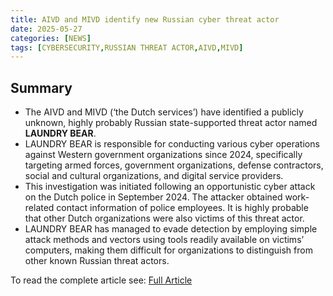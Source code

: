```yaml
---
title: AIVD and MIVD identify new Russian cyber threat actor
date: 2025-05-27
categories: [NEWS]
tags: [CYBERSECURITY,RUSSIAN THREAT ACTOR,AIVD,MIVD]
---
```


## Summary  
- The AIVD and MIVD (‘the Dutch services’) have identified a publicly unknown, highly probably Russian state-supported threat actor named **LAUNDRY BEAR**.  
- LAUNDRY BEAR is responsible for conducting various cyber operations against Western government organizations since 2024, specifically targeting armed forces, government organizations, defense contractors, social and cultural organizations, and digital service providers.  
- This investigation was initiated following an opportunistic cyber attack on the Dutch police in September 2024. The attacker obtained work-related contact information of police employees. It is highly probable that other Dutch organizations were also victims of this threat actor.  
- LAUNDRY BEAR has managed to evade detection by employing simple attack methods and vectors using tools readily available on victims’ computers, making them difficult for organizations to distinguish from other known Russian threat actors.  

To read the complete article see: [Full Article](https://www.aivd.nl/binaries/aivd_nl/documenten/publicaties/2025/05/27/aivd-en-mivd-onderkennen-nieuwe-russische-cyberactor/Advisory+AIVD+en+MIVD+Public+report+on+new+cyber+actor.pdf)  
